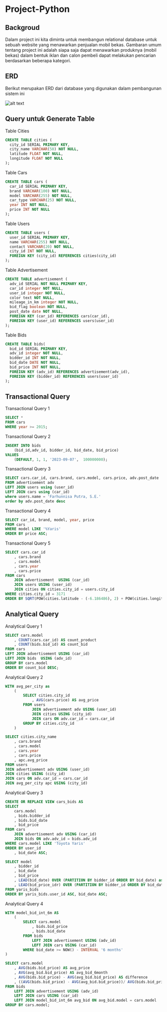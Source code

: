 # Project-Python
 
 ## Backgroud
Dalam project ini kita diminta untuk membangun relational database untuk sebuah website yang menawarkan penjualan mobil bekas. Gambaran umum tentang project ini adalah siapa saja dapat menawarkan produknya (mobil bekas) dalam bentuk iklan dan calon pembeli dapat melakukan pencarian berdasarkan beberapa kategori.


## ERD
Berikut merupakan ERD dari database yang digunakan dalam pembangunan sistem ini

![alt text](Image/ERD.png)

## Query untuk Generate Table

Table Cities
~~~~sql
CREATE TABLE cities (
  city_id SERIAL PRIMARY KEY,
  city_name VARCHAR(50) NOT NULL,
  latitude FLOAT NOT NULL,
  longitude FLOAT NOT NULL
);
~~~~

Table Cars
~~~~sql
CREATE TABLE cars (
  car_id SERIAL PRIMARY KEY,
  brand VARCHAR(100) NOT NULL,
  model VARCHAR(255) NOT NULL,
  car_type VARCHAR(25) NOT NULL,
  year INT NOT NULL,
  price INT NOT NULL
);
~~~~

Table Users
~~~~sql
CREATE TABLE users (
  user_id SERIAL PRIMARY KEY,
  name VARCHAR(255) NOT NULL,
  contact VARCHAR(20) NOT NULL,
  city_id INT NOT NULL,
  FOREIGN KEY (city_id) REFERENCES cities(city_id)
);
~~~~

Table Advertisement
~~~~sql
CREATE TABLE advertisement (
  adv_id SERIAL NOT NULL PRIMARY KEY,
  car_id integer NOT NULL,
  user_id integer NOT NULL,
  color text NOT NULL,
  mileage_in_km integer NOT NULL,
  bid_flag boolean NOT NULL,
  post_date date NOT NULL,
  FOREIGN KEY (car_id) REFERENCES cars(car_id),
  FOREIGN KEY (user_id) REFERENCES users(user_id)
);
~~~~

Table Bids
~~~~sql
CREATE TABLE bids( 
  bid_id SERIAL PRIMARY KEY,
  adv_id integer NOT NULL,
  bidder_id INT NOT NULL,
  bid_date DATE NOT NULL,
  bid_price INT NOT NULL,
  FOREIGN KEY (adv_id) REFERENCES advertisement(adv_id),
  FOREIGN KEY (bidder_id) REFERENCES users(user_id)
);
~~~~

## Transactional Query
Transactional Query 1
~~~~sql
SELECT *
FROM cars
WHERE year >= 2015;
~~~~

Transactional Query 2
~~~~sql
INSERT INTO bids
	(bid_id,adv_id, bidder_id, bid_date, bid_price)
VALUES
	(DEFAULT, 1, 1, '2023-09-07',  100000000);
~~~~

Transactional Query 3
~~~~sql
SELECT cars.car_id, cars.brand, cars.model, cars.price, adv.post_date
FROM advertisement adv
LEFT JOIN users using (user_id)
LEFT JOIN cars using (car_id)
where users.name = 'Farhunnisa Putra, S.E.'
order by adv.post_date desc
~~~~

Transactional Query 4
~~~~sql
SELECT car_id, brand, model, year, price
FROM cars
WHERE model LIKE '%Yaris'
ORDER BY price ASC;
~~~~

Transactional Query 5
~~~~sql
SELECT cars.car_id
	, cars.brand
	, cars.model
	, cars.year
	, cars.price
FROM cars
	JOIN advertisement  USING (car_id)
	JOIN users USING (user_id)
	JOIN cities ON cities.city_id = users.city_id
WHERE cities.city_id = 3171
ORDER BY SQRT(POW(cities.latitude - (-6.186486), 2) + POW(cities.longitude - 106.834091, 2));
~~~~

## Analytical Query
Analytical Query 1
~~~~sql
SELECT cars.model
	, COUNT(cars.car_id) AS count_product
	, COUNT(bids.bid_id) AS count_bid
FROM cars
LEFT JOIN advertisement USING (car_id)
LEFT JOIN bids  USING (adv_id)
GROUP BY cars.model
ORDER BY count_bid DESC;
~~~~

Analytical Query 2
~~~~sql
WITH avg_per_city as
	(
		SELECT cities.city_id
			, AVG(cars.price) AS avg_price
		FROM users 
			JOIN advertisement adv USING (user_id)
			JOIN cities USING (city_id)
			JOIN cars ON adv.car_id = cars.car_id
		GROUP BY cities.city_id
	)

SELECT cities.city_name
	, cars.brand
	, cars.model
	, cars.year
	, cars.price
	, apc.avg_price
FROM users 
JOIN advertisement adv USING (user_id)
JOIN cities USING (city_id)
JOIN cars ON adv.car_id = cars.car_id
JOIN avg_per_city apc USING (city_id)
~~~~

Analytical Query 3
~~~~sql
CREATE OR REPLACE VIEW cars_bids AS
SELECT
	cars.model
	, bids.bidder_id
	, bids.bid_date
	, bid_price
FROM cars
	JOIN advertisement adv USING (car_id)
	JOIN bids ON adv.adv_id = bids.adv_id
WHERE cars.model LIKE 'Toyota Yaris' 
ORDER BY user_id
	, bid_date ASC;

SELECT model
	, bidder_id
	, bid_date
	, bid_price
	, LEAD(bid_date) OVER (PARTITION BY bidder_id ORDER BY bid_date) as next_bid_date
	, LEAD(bid_price_idr) OVER (PARTITION BY bidder_id ORDER BY bid_date) as next_bid_price_idr
FROM yaris_bids
ORDER BY yaris_bids.user_id ASC, bid_date ASC;
~~~~

Analytical Query 4
~~~~sql
WITH model_bid_int_6m AS
	(
		SELECT cars.model
			, bids.bid_price
			, bids.bid_date
		FROM bids
			LEFT JOIN advertisement USING (adv_id)
			LEFT JOIN cars USING (car_id)
		WHERE bid_date >= NOW() - INTERVAL '6 months'
)

SELECT cars.model
	, AVG(bids.bid_price) AS avg_price
	, AVG(avg_bid.bid_price) AS avg_bid_6month
	, AVG(bids.bid_price) - AVG(avg_bid.bid_price) AS difference
	, ((AVG(bids.bid_price) - AVG(avg_bid.bid_price))/ AVG(bids.bid_price))*100 AS difference_percent
FROM bids
	LEFT JOIN advertisement USING (adv_id)
	LEFT JOIN cars USING (car_id)
	LEFT JOIN model_bid_int_6m avg_bid ON avg_bid.model = cars.model
GROUP BY cars.model;
~~~~






